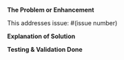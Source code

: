 **The Problem or Enhancement**

This addresses issue: #(issue number)


**Explanation of Solution**



**Testing & Validation Done**
